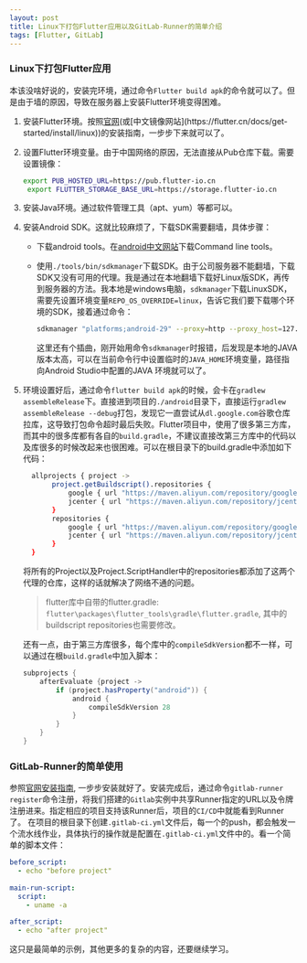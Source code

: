 ```yaml
---
layout: post
title: Linux下打包Flutter应用以及GitLab-Runner的简单介绍
tags: [Flutter, GitLab]
---
```


### Linux下打包Flutter应用

本该没啥好说的，安装完环境，通过命令`Flutter build apk`的命令就可以了。但是由于墙的原因，导致在服务器上安装Flutter环境变得困难。

1. 安装Flutter环境。按照[官网]([https://flutter.dev](https://flutter.dev/))(或[中文镜像网站](https://flutter.cn/docs/get-started/install/linux))的安装指南，一步步下来就可以了。

2. 设置Flutter环境变量。由于中国网络的原因，无法直接从Pub仓库下载。需要设置镜像：

   ```bash
   export PUB_HOSTED_URL=https://pub.flutter-io.cn
    export FLUTTER_STORAGE_BASE_URL=https://storage.flutter-io.cn
   ```

3. 安装Java环境。通过软件管理工具（apt、yum）等都可以。

4. 安装Android SDK。这就比较麻烦了，下载SDK需要翻墙，具体步骤：

   - 下载android tools。在[android中文网站](https://developer.android.google.cn/studio?hl=en)下载Command line tools。

   - 使用`./tools/bin/sdkmanager`下载SDK。由于公司服务器不能翻墙，下载SDK又没有可用的代理。我是通过在本地翻墙下载好Linux版SDK，再传到服务器的方法。我本地是windows电脑，`sdkmanager`下载LinuxSDK，需要先设置环境变量`REPO_OS_OVERRIDE=linux`，告诉它我们要下载哪个环境的SDK，接着通过命令：

     ```bash
     sdkmanager "platforms;android-29" --proxy=http --proxy_host=127.0.0.1 --proxy_port=9999
     ```

     这里还有个插曲，刚开始用命令`sdkmanager`时报错，后发现是本地的JAVA版本太高，可以在当前命令行中设置临时的`JAVA_HOME`环境变量，路径指向Android Studio中配置的JAVA 环境就可以了。
   
5. 环境设置好后，通过命令`flutter build apk`的时候，会卡在`gradlew assembleRelease`下。直接进到项目的`./android`目录下，直接运行`gradlew assembleRelease --debug`打包，发现它一直尝试从`dl.google.com`谷歌仓库拉库，这导致打包命令超时最后失败。Flutter项目中，使用了很多第三方库，而其中的很多库都有各自的`build.gradle`，不建议直接改第三方库中的代码以及库很多的时候改起来也很困难。可以在根目录下的build.gradle中添加如下代码：

   ```bash
     allprojects { project ->
          project.getBuildscript().repositories {
              google { url "https://maven.aliyun.com/repository/google"}
              jcenter { url "https://maven.aliyun.com/repository/jcenter"}
          }
          repositories {
              google { url "https://maven.aliyun.com/repository/google"}
              jcenter { url "https://maven.aliyun.com/repository/jcenter"}
          }
     }
     ```
   
     将所有的Project以及Project.ScriptHandler中的repositories都添加了这两个代理的仓库，这样的话就解决了网络不通的问题。
      
     > flutter库中自带的flutter.gradle: `flutter\packages\flutter_tools\gradle\flutter.gradle`, 其中的buildscript repositories也需要修改。
     
     还有一点，由于第三方库很多，每个库中的`compileSdkVersion`都不一样，可以通过在根`build.gradle`中加入脚本：
   
     ```groovy
     subprojects {
         afterEvaluate {project ->
             if (project.hasProperty("android")) {
                 android {
                     compileSdkVersion 28
                 }
             }
         }
     }
     ```
### GitLab-Runner的简单使用

参照[官网安装指南](https://docs.gitlab.com/runner/install/linux-manually.html), 一步步安装就好了。安装完成后，通过命令`gitlab-runner register`命令注册，将我们搭建的`Gitlab`实例中共享Runner指定的URL以及令牌注册进来。指定相应的项目支持该Runner后，项目的`CI/CD`中就能看到Runner了。
在项目的根目录下创建`.gitlab-ci.yml`文件后，每一个的push，都会触发一个流水线作业，具体执行的操作就是配置在`.gitlab-ci.yml`文件中的。看一个简单的脚本文件：

```yaml
before_script:
  - echo "before project"
    
main-run-script:
  script:
    - uname -a
    
after_script:
  - echo "after project"

```

这只是最简单的示例，其他更多的复杂的内容，还要继续学习。

